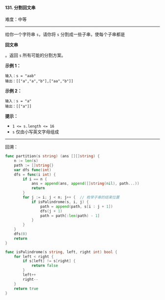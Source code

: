 #### 131. 分割回文串

难度：中等

---

给你一个字符串 `s`，请你将 `s` 分割成一些子串，使每个子串都是

 **回文串** 

。返回 `s` 所有可能的分割方案。

 **示例 1：** 

```
输入：s = "aab"
输出：[["a","a","b"],["aa","b"]]
```

 **示例 2：** 

```
输入：s = "a"
输出：[["a"]]
```

 **提示：** 

*   `1 <= s.length <= 16`
*   `s` 仅由小写英文字母组成

---

回溯：

```Go
func partition(s string) (ans [][]string) {
    n := len(s)
    path := []string{}
    var dfs func(int)
    dfs = func(i int) {
        if i == n {
            ans = append(ans, append([]string(nil), path...))
            return 
        }
        for j := i; j < n; j++ {  // 枚举子串的结束位置
            if isPalindrome(s, i, j) {
                path = append(path, s[i : j + 1])
                dfs(j + 1)
                path = path[:len(path) - 1]
            }
        }
    }
    dfs(0)
    return
}

func isPalindrome(s string, left, right int) bool {
    for left < right {
        if s[left] != s[right] {
            return false
        }
        left++
        right--
    }
    return true
}
```